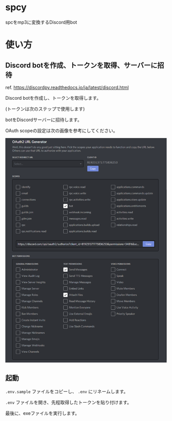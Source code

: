 # spcy

spcをmp3に変換するDiscord用bot

# 使い方

## Discord botを作成、トークンを取得、サーバーに招待

ref. https://discordpy.readthedocs.io/ja/latest/discord.html

Discord botを作成し、トークンを取得します。

(トークンは次のステップで使用します)

botをDiscordサーバーに招待します。

OAuth scopeの設定は次の画像を参考にしてください。

![scopes](/imgs/discord_bot_oauth_permission.png)

## 起動

`.env.sample` ファイルをコピーし、 `.env` にリネームします。

`.env` ファイルを開き、先程取得したトークンを貼り付けます。

最後に、exeファイルを実行します。